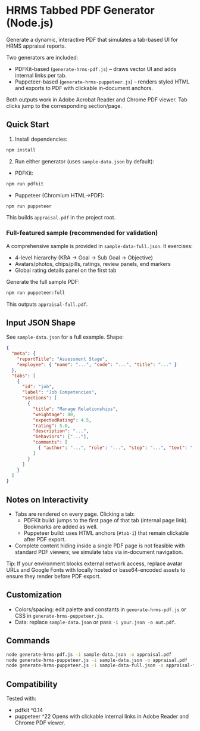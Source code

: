 # HRMS Tabbed PDF Generator (Node.js)

Generate a dynamic, interactive PDF that simulates a tab-based UI for HRMS appraisal reports.

Two generators are included:
- PDFKit-based (`generate-hrms-pdf.js`) – draws vector UI and adds internal links per tab.
- Puppeteer-based (`generate-hrms-puppeteer.js`) – renders styled HTML and exports to PDF with clickable in-document anchors.

Both outputs work in Adobe Acrobat Reader and Chrome PDF viewer. Tab clicks jump to the corresponding section/page.

## Quick Start

1) Install dependencies:
```bash
npm install
```

2) Run either generator (uses `sample-data.json` by default):

- PDFKit:
```bash
npm run pdfkit
```

- Puppeteer (Chromium HTML→PDF):
```bash
npm run puppeteer
```

This builds `appraisal.pdf` in the project root.

### Full-featured sample (recommended for validation)

A comprehensive sample is provided in `sample-data-full.json`. It exercises:
- 4-level hierarchy (KRA → Goal → Sub Goal → Objective)
- Avatars/photos, chips/pills, ratings, review panels, end markers
- Global rating details panel on the first tab

Generate the full sample PDF:
```bash
npm run puppeteer:full
```
This outputs `appraisal-full.pdf`.

## Input JSON Shape
See `sample-data.json` for a full example. Shape:
```json
{
  "meta": {
    "reportTitle": "Assessment Stage",
    "employee": { "name": "...", "code": "...", "title": "..." }
  },
  "tabs": [
    {
      "id": "job",
      "label": "Job Competencies",
      "sections": [
        {
          "title": "Manage Relationships",
          "weightage": 80,
          "expectedRating": 4.5,
          "rating": 5.0,
          "description": "...",
          "behaviors": ["..."],
          "comments": [
            { "author": "...", "role": "...", "step": "...", "text": "..." }
          ]
        }
      ]
    }
  ]
}
```

## Notes on Interactivity
- Tabs are rendered on every page. Clicking a tab:
  - PDFKit build: jumps to the first page of that tab (internal page link). Bookmarks are added as well.
  - Puppeteer build: uses HTML anchors (`#tab-i`) that remain clickable after PDF export.
- Complete content hiding inside a single PDF page is not feasible with standard PDF viewers; we simulate tabs via in-document navigation.

Tip: If your environment blocks external network access, replace avatar URLs and Google Fonts with locally hosted or base64-encoded assets to ensure they render before PDF export.

## Customization
- Colors/spacing: edit palette and constants in `generate-hrms-pdf.js` or CSS in `generate-hrms-puppeteer.js`.
- Data: replace `sample-data.json` or pass `-i your.json -o out.pdf`.

## Commands
```bash
node generate-hrms-pdf.js -i sample-data.json -o appraisal.pdf
node generate-hrms-puppeteer.js -i sample-data.json -o appraisal.pdf
node generate-hrms-puppeteer.js -i sample-data-full.json -o appraisal-full.pdf
```

## Compatibility
Tested with:
- pdfkit ^0.14
- puppeteer ^22
Opens with clickable internal links in Adobe Reader and Chrome PDF viewer.
